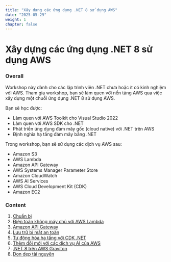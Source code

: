 ```yaml
---
title: "Xây dựng các ứng dụng .NET 8 sử dụng AWS"
date: "2025-05-29"
weight: 1
chapter: false
---
```


# Xây dựng các ứng dụng .NET 8 sử dụng AWS

### Overall
Workshop này dành cho các lập trình viên .NET chưa hoặc ít có kinh nghiệm với AWS. Tham gia workshop, bạn sẽ làm quen với nền tảng AWS qua việc xây dựng một chuỗi ứng dụng .NET 8 sử dụng AWS.

Bạn sẽ học được:

- Làm quen với AWS Toolkit cho Visual Studio 2022
- Làm quen với AWS SDK cho .NET
- Phát triển ứng dụng đám mây gốc (cloud native) với .NET trên AWS
- Định nghĩa hạ tầng đám mây bằng .NET

Trong workshop, bạn sẽ sử dụng các dịch vụ AWS sau:

- Amazon S3
- AWS Lambda
- Amazon API Gateway
- AWS Systems Manager Parameter Store
- Amazon CloudWatch
- AWS AI Services
- AWS Cloud Development Kit (CDK)
- Amazon EC2

### Content
 1. [Chuẩn bị](1-prerequiste/)
 2. [Điện toán không máy chủ với AWS Lambda](2-Serverless-compute/)
 3. [Amazon API Gateway](3-Amazon-API-Gateway/)
 4. [Lưu trữ bí mật an toàn](4-Securely/)
 5. [Tự động hóa hạ tầng với CDK .NET](5-Infrastructure/)
 6. [Thêm đổi mới với các dịch vụ AI của AWS](6-Adding-innovation/)
 7. [.NET 8 trên AWS Graviton](7-AWS-Graviton/)
 8.  [Dọn dẹp tài nguyên](8-cleanup/)
